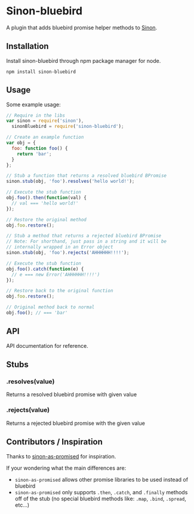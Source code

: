 Sinon-bluebird
===

A plugin that adds bluebird promise helper methods to [Sinon](https://github.com/cjohansen/Sinon.JS).

Installation
---
Install sinon-bluebird through npm package manager for node.

`npm install sinon-bluebird`

Usage
----
Some example usage:

```js
// Require in the libs
var sinon = require('sinon'),
  sinonBluebird = require('sinon-bluebird');

// Create an example function
var obj = {
  foo: function foo() {
    return 'bar';
  }
};

// Stub a function that returns a resolved bluebird BPromise
sinon.stub(obj, 'foo').resolves('hello world!');

// Execute the stub function
obj.foo().then(function(val) {
  // val === 'hello world!'
});

// Restore the original method
obj.foo.restore();

// Stub a method that returns a rejected bluebird BPromise
// Note: For shorthand, just pass in a string and it will be
// internally wrapped in an Error object
sinon.stub(obj, 'foo').rejects('AHHHHHH!!!!');

// Execute the stub function
obj.foo().catch(function(e) {
  // e === new Error('AHHHHHH!!!!')
});

// Restore back to the original function
obj.foo.restore();

// Original method back to normal
obj.foo(); // === 'bar'

```

API
---

API documentation for reference.

## Stubs

### .resolves(value)
Returns a resolved bluebird promise with given value

### .rejects(value)
Returns a rejected bluebird promise with the given value

Contributors / Inspiration
---
Thanks to  [sinon-as-promised](https://github.com/bendrucker/sinon-as-promised) for inspiration.

If your wondering what the main differences are:
- `sinon-as-promised` allows other promise libraries to be used instead of bluebird
- `sinon-as-promised` only supports `.then`, `.catch`, and `.finally` methods off of the stub (no special bluebird methods like: `.map`, `.bind`, `.spread`, etc...)
